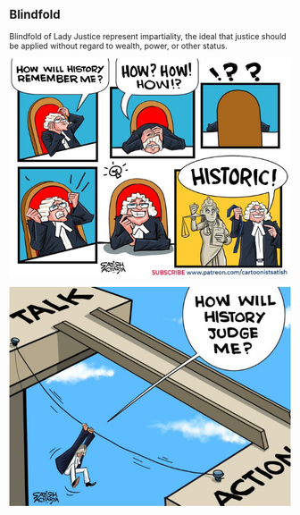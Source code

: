 ## Blindfold

Blindfold of Lady Justice represent impartiality, the ideal that justice should be applied without regard to wealth, power, or other status.

![Blindfold](blindfold/historic.jpeg)

![Talk Action](blindfold/action.jpeg)
